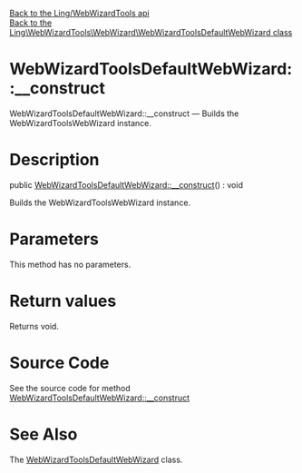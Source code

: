 [Back to the Ling/WebWizardTools api](https://github.com/lingtalfi/WebWizardTools/blob/master/doc/api/Ling/WebWizardTools.md)<br>
[Back to the Ling\WebWizardTools\WebWizard\WebWizardToolsDefaultWebWizard class](https://github.com/lingtalfi/WebWizardTools/blob/master/doc/api/Ling/WebWizardTools/WebWizard/WebWizardToolsDefaultWebWizard.md)


WebWizardToolsDefaultWebWizard::__construct
================



WebWizardToolsDefaultWebWizard::__construct — Builds the WebWizardToolsWebWizard instance.




Description
================


public [WebWizardToolsDefaultWebWizard::__construct](https://github.com/lingtalfi/WebWizardTools/blob/master/doc/api/Ling/WebWizardTools/WebWizard/WebWizardToolsDefaultWebWizard/__construct.md)() : void




Builds the WebWizardToolsWebWizard instance.




Parameters
================

This method has no parameters.


Return values
================

Returns void.








Source Code
===========
See the source code for method [WebWizardToolsDefaultWebWizard::__construct](https://github.com/lingtalfi/WebWizardTools/blob/master/WebWizard/WebWizardToolsDefaultWebWizard.php#L20-L25)


See Also
================

The [WebWizardToolsDefaultWebWizard](https://github.com/lingtalfi/WebWizardTools/blob/master/doc/api/Ling/WebWizardTools/WebWizard/WebWizardToolsDefaultWebWizard.md) class.



